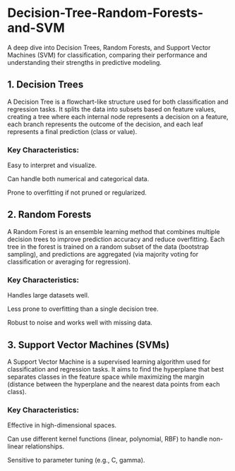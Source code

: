 # Decision-Tree-Random-Forests-and-SVM
A deep dive into Decision Trees, Random Forests, and Support Vector Machines (SVM) for classification, comparing their performance and understanding their strengths in predictive modeling.

## 1. Decision Trees
A Decision Tree is a flowchart-like structure used for both classification and regression tasks. It splits the data into subsets based on feature values, creating a tree where each internal node represents a decision on a feature, each branch represents the outcome of the decision, and each leaf represents a final prediction (class or value).

### Key Characteristics:

Easy to interpret and visualize.

Can handle both numerical and categorical data.

Prone to overfitting if not pruned or regularized.

## 2. Random Forests
A Random Forest is an ensemble learning method that combines multiple decision trees to improve prediction accuracy and reduce overfitting. Each tree in the forest is trained on a random subset of the data (bootstrap sampling), and predictions are aggregated (via majority voting for classification or averaging for regression).

### Key Characteristics:

Handles large datasets well.

Less prone to overfitting than a single decision tree.

Robust to noise and works well with missing data.

## 3. Support Vector Machines (SVMs)
A Support Vector Machine is a supervised learning algorithm used for classification and regression tasks. It aims to find the hyperplane that best separates classes in the feature space while maximizing the margin (distance between the hyperplane and the nearest data points from each class).

### Key Characteristics:

Effective in high-dimensional spaces.

Can use different kernel functions (linear, polynomial, RBF) to handle non-linear relationships.

Sensitive to parameter tuning (e.g., C, gamma).
